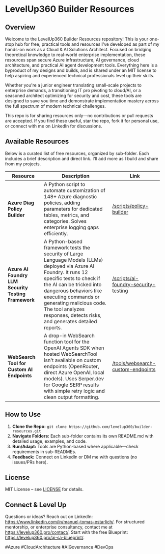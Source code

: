 # LevelUp360 Builder Resources

## Overview
Welcome to the LevelUp360 Builder Resources repository! This is your one-stop hub for free, practical tools and resources I've developed as part of my hands-on work as a Cloud & AI Solutions Architect. Focused on bridging theoretical knowledge to real-world enterprise implementation, these resources span secure Azure infrastructure, AI governance, cloud architecture, and practical AI agent development tools. Everything here is a byproduct of my designs and builds, and is shared under an MIT license to help aspiring and experienced technical professionals level up their skills.

Whether you're a junior engineer translating small-scale projects to enterprise demands, a transitioning IT pro pivoting to cloud/AI, or a seasoned architect optimizing for security and cost, these tools are designed to save you time and demonstrate implementation mastery across the full spectrum of modern technical challenges.

This repo is for sharing resources only—no contributions or pull requests are accepted. If you find these useful, star the repo, fork it for personal use, or connect with me on LinkedIn for discussions.

## Available Resources
Below is a curated list of free resources, organized by sub-folder. Each includes a brief description and direct link. I'll add more as I build and share from my projects.

| Resource | Description | Link |
|----------|-------------|------|
| **Azure Diag Policy Builder** | A Python script to automate customization of 148+ Azure diagnostic policies, adding parameters for dedicated tables, metrics, and categories. Solves enterprise logging gaps efficiently. | [/scripts/policy-builder](/scripts/policy-builder) |
| **Azure AI Foundry LLM Security Testing Framework** | A Python-based framework tests the security of Large Language Models (LLMs) deployed via Azure AI Foundry. It runs 12 specific tests to check if the AI can be tricked into dangerous behaviors like executing commands or generating malicious code. The tool analyzes responses, detects risks, and generates detailed reports. | [/scripts/ai-foundry-security-testing](/scripts/ai-foundry-security-testing) |
| **WebSearch Tool for Custom AI Endpoints** | A drop-in WebSearch function tool for the OpenAI Agents SDK when hosted WebSearchTool isn't available on custom endpoints (OpenRouter, direct Azure OpenAI, local models). Uses Serper.dev for Google SERP results with simple retry logic and clean output formatting. | [/tools/websearch-custom-endpoints](/tools/websearch-custom-endpoints) |

## How to Use
1. **Clone the Repo:** `git clone https://github.com/levelup360/builder-resources.git`
2. **Navigate Folders:** Each sub-folder contains its own README.md with detailed usage, examples, and code.
3. **Run/Adapt:** Tools are Python-based where applicable—check requirements in sub-READMEs.
4. **Feedback:** Connect on LinkedIn or DM me with questions (no issues/PRs here).

## License
MIT License – see [LICENSE](/LICENSE) for details.

## Connect & Level Up
Questions or ideas? Reach out on LinkedIn: https://www.linkedin.com/in/manuel-tomas-estarlich/. For structured mentorship, or enterprise consultancy, contact me at https://levelup360.pro/contact/. Start with the free Blueprint: https://levelup360.pro/ai-sa-blueprint/.

#Azure #CloudArchitecture #AIGovernance #DevOps